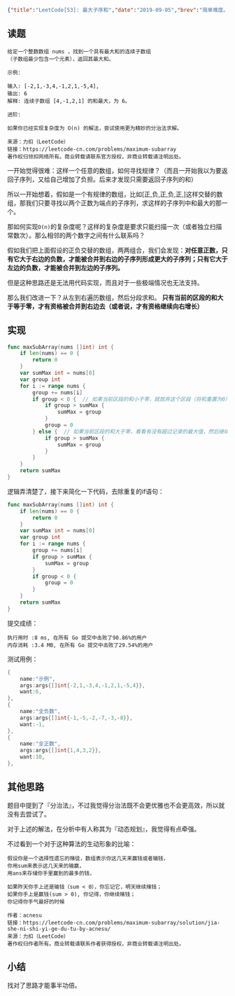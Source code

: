```json lw-blog-meta
{"title":"LeetCode[53]: 最大子序和","date":"2019-09-05","brev":"简单难度。但是如果没有想清楚其中的规律的话，很难做。","tags":["算法与数据结构"],"path":"blog/2019/190905-LeetCode-53.md"}
```



## 读题

```text
给定一个整数数组 nums ，找到一个具有最大和的连续子数组
（子数组最少包含一个元素），返回其最大和。

示例:

输入: [-2,1,-3,4,-1,2,1,-5,4],
输出: 6
解释: 连续子数组 [4,-1,2,1] 的和最大，为 6。

进阶:

如果你已经实现复杂度为 O(n) 的解法，尝试使用更为精妙的分治法求解。

来源：力扣（LeetCode）
链接：https://leetcode-cn.com/problems/maximum-subarray
著作权归领扣网络所有。商业转载请联系官方授权，非商业转载请注明出处。
```

一开始觉得很难：这样一个任意的数组，如何寻找规律？（而且一开始我以为要返回子序列，又给自己增加了负担。后来才发现只需要返回子序列的和）

所以一开始想着，假如是一个有规律的数组，比如\[正,负,正,负,正,\]这样交替的数组，那我们只要寻找以两个正数为端点的子序列，求这样的子序列中和最大的那一个。

那如何实现`O(n)`的复杂度呢？这样的复杂度是要求只能扫描一次（或者独立扫描常数次）。那么相邻的两个数字之间有什么联系吗？

假如我们把上面假设的正负交替的数组，两两组合，我们会发现：**对任意正数，只有它大于右边的负数，才能被合并到右边的子序列形成更大的子序列；只有它大于左边的负数，才能被合并到左边的子序列。**

但是这种思路还是无法用代码实现，而且对于一些极端情况也无法支持。

那么我们改进一下？从左到右遍历数组，然后分段求和。
**只有当前的区段的和大于等于零，才有资格被合并到右边去（或者说，才有资格继续向右增长）**

## 实现

```go
func maxSubArray(nums []int) int {
    if len(nums) == 0 {
        return 0
    }
    var sumMax int = nums[0]
    var group int
    for i := range nums {
        group += nums[i]
        if group < 0 {  // 如果当前区段的和小于零，就放弃这个区段（将和重置为0）
            if group > sumMax {
                sumMax = group
            }
            group = 0
        } else {  // 如果当前区段的和大于零，看看有没有超过记录的最大值，然后继续向右增长
            if group > sumMax {
                sumMax = group
            }
        }
    }
    return sumMax
}
```

逻辑弄清楚了，接下来简化一下代码，去除重复的if语句：

```go
func maxSubArray(nums []int) int {
    if len(nums) == 0 {
        return 0
    }
    var sumMax int = nums[0]
    var group int
    for i := range nums {
        group += nums[i]
        if group > sumMax {
            sumMax = group
        }
        if group < 0 {
            group = 0
        }
    }
    return sumMax
}
```

提交成绩：

```text
执行用时 :8 ms, 在所有 Go 提交中击败了90.86%的用户
内存消耗 :3.4 MB, 在所有 Go 提交中击败了29.54%的用户
```

测试用例：

```go
{
    name:"示例",
    args:args{[]int{-2,1,-3,4,-1,2,1,-5,4}},
    want:6,
},
{
    name:"全负数",
    args:args{[]int{-1,-5,-2,-7,-3,-8}},
    want:-1,
},
{
    name:"全正数",
    args:args{[]int{1,4,3,2}},
    want:10,
},
```

## 其他思路

题目中提到了『分治法』，不过我觉得分治法既不会更优雅也不会更高效，所以就没有去尝试了。

对于上述的解法，在分析中有人称其为『动态规划』，我觉得有点牵强。

不过看到一个对于这种算法的生动形象的比喻：

```text
假设你是一个选择性遗忘的赌徒，数组表示你这几天来赢钱或者输钱，
你用sum来表示这几天来的输赢，
用ans来存储你手里赢到的最多的钱，

如果昨天你手上还是输钱（sum < 0），你忘记它，明天继续赌钱；
如果你手上是赢钱(sum > 0), 你记得，你继续赌钱；
你记得你手气最好的时候

作者：acnesu
链接：https://leetcode-cn.com/problems/maximum-subarray/solution/jia-she-ni-shi-yi-ge-du-tu-by-acnesu/
来源：力扣（LeetCode）
著作权归作者所有。商业转载请联系作者获得授权，非商业转载请注明出处。
```

## 小结

找对了思路才能事半功倍。
